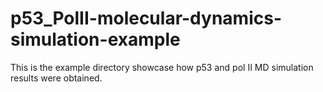 # p53_PolII-molecular-dynamics-simulation-example
This is the example directory showcase how p53 and pol II MD simulation results were obtained. 

